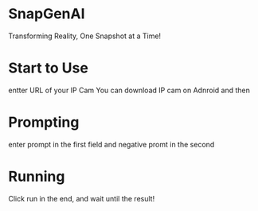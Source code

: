 # SnapGenAI
Transforming Reality, One Snapshot at a Time!

# Start to Use
entter URL of your IP Cam
You can download IP cam on Adnroid and then

# Prompting
enter prompt in the first field
and negative promt in the second

# Running
Click run in the end, and wait until the result!
